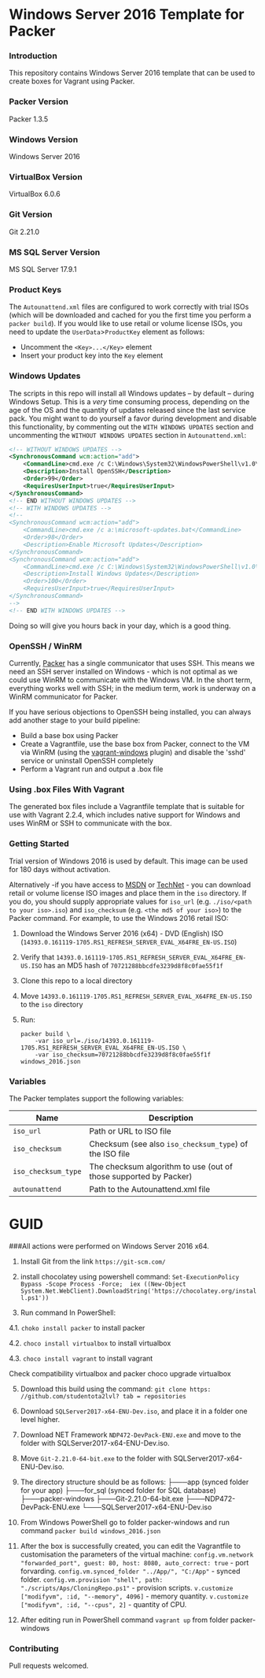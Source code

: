 # Windows Server 2016 Template for Packer

### Introduction

This repository contains Windows Server 2016 template that can be used to create boxes for Vagrant using Packer.

### Packer Version

Packer 1.3.5

### Windows Version

Windows Server 2016

### VirtualBox Version

VirtualBox 6.0.6

### Git Version

Git 2.21.0

### MS SQL Server Version

MS SQL Server 17.9.1

### Product Keys

The `Autounattend.xml` files are configured to work correctly with trial ISOs (which will be downloaded and cached for you the first time you perform a `packer build`). If you would like to use retail or volume license ISOs, you need to update the `UserData`>`ProductKey` element as follows:

* Uncomment the `<Key>...</Key>` element
* Insert your product key into the `Key` element

### Windows Updates

The scripts in this repo will install all Windows updates – by default – during Windows Setup. This is a _very_ time consuming process, depending on the age of the OS and the quantity of updates released since the last service pack. You might want to do yourself a favor during development and disable this functionality, by commenting out the `WITH WINDOWS UPDATES` section and uncommenting the `WITHOUT WINDOWS UPDATES` section in `Autounattend.xml`:

```xml
<!-- WITHOUT WINDOWS UPDATES -->
<SynchronousCommand wcm:action="add">
    <CommandLine>cmd.exe /c C:\Windows\System32\WindowsPowerShell\v1.0\powershell.exe -File a:\openssh.ps1 -AutoStart</CommandLine>
    <Description>Install OpenSSH</Description>
    <Order>99</Order>
    <RequiresUserInput>true</RequiresUserInput>
</SynchronousCommand>
<!-- END WITHOUT WINDOWS UPDATES -->
<!-- WITH WINDOWS UPDATES -->
<!--
<SynchronousCommand wcm:action="add">
    <CommandLine>cmd.exe /c a:\microsoft-updates.bat</CommandLine>
    <Order>98</Order>
    <Description>Enable Microsoft Updates</Description>
</SynchronousCommand>
<SynchronousCommand wcm:action="add">
    <CommandLine>cmd.exe /c C:\Windows\System32\WindowsPowerShell\v1.0\powershell.exe -File a:\win-updates.ps1</CommandLine>
    <Description>Install Windows Updates</Description>
    <Order>100</Order>
    <RequiresUserInput>true</RequiresUserInput>
</SynchronousCommand>
-->
<!-- END WITH WINDOWS UPDATES -->
```

Doing so will give you hours back in your day, which is a good thing.

### OpenSSH / WinRM

Currently, [Packer](http://packer.io) has a single communicator that uses SSH. This means we need an SSH server installed on Windows - which is not optimal as we could use WinRM to communicate with the Windows VM. In the short term, everything works well with SSH; in the medium term, work is underway on a WinRM communicator for Packer.

If you have serious objections to OpenSSH being installed, you can always add another stage to your build pipeline:

* Build a base box using Packer
* Create a Vagrantfile, use the base box from Packer, connect to the VM via WinRM (using the [vagrant-windows](https://github.com/WinRb/vagrant-windows) plugin) and disable the 'sshd' service or uninstall OpenSSH completely
* Perform a Vagrant run and output a .box file

### Using .box Files With Vagrant

The generated box files include a Vagrantfile template that is suitable for
use with Vagrant 2.2.4, which includes native support for Windows and uses
WinRM or SSH to communicate with the box.

### Getting Started

Trial version of Windows 2016 is used by default. This image can be used for 180 days without activation.

Alternatively -if you have access to [MSDN](http://msdn.microsoft.com) or [TechNet](http://technet.microsoft.com/) - you can download retail or volume license ISO images and place them in the `iso` directory. If you do, you should supply appropriate values for `iso_url` (e.g. `./iso/<path to your iso>.iso`) and `iso_checksum` (e.g. `<the md5 of your iso>`) to the Packer command. For example, to use the Windows 2016 retail ISO:

1. Download the Windows Server 2016 (x64) - DVD (English) ISO (`14393.0.161119-1705.RS1_REFRESH_SERVER_EVAL_X64FRE_EN-US.ISO`)
2. Verify that `14393.0.161119-1705.RS1_REFRESH_SERVER_EVAL_X64FRE_EN-US.ISO` has an MD5 hash of `70721288bbcdfe3239d8f8c0fae55f1f`
3. Clone this repo to a local directory
4. Move `14393.0.161119-1705.RS1_REFRESH_SERVER_EVAL_X64FRE_EN-US.ISO` to the `iso` directory
5. Run:
    
    ```
    packer build \
        -var iso_url=./iso/14393.0.161119-1705.RS1_REFRESH_SERVER_EVAL_X64FRE_EN-US.ISO \
        -var iso_checksum=70721288bbcdfe3239d8f8c0fae55f1f windows_2016.json
    ```

### Variables

The Packer templates support the following variables:

| Name                | Description                                                      |
| --------------------|------------------------------------------------------------------|
| `iso_url`           | Path or URL to ISO file                                          |
| `iso_checksum`      | Checksum (see also `iso_checksum_type`) of the ISO file          |
| `iso_checksum_type` | The checksum algorithm to use (out of those supported by Packer) |
| `autounattend`      | Path to the Autounattend.xml file                                |

# GUID

###All actions were performed on Windows Server 2016 x64.

1. Install Git from the link `https://git-scm.com/`

2. install chocolatey using powershell command:
`Set-ExecutionPolicy Bypass -Scope Process -Force; 
iex ((New-Object System.Net.WebClient).DownloadString('https://chocolatey.org/install.ps1'))`

4. Run command In PowerShell: 

4.1. `choko install packer` to install packer

4.2. `choco install virtualbox` to install virtualbox

4.3. `choco install vagrant` to install vagrant

Check compatibility virtualbox and packer choco upgrade virtualbox

5. Download this build using the command:
`git clone https: //github.com/studentota2lvl? tab = repositories`

6. Download `SQLServer2017-x64-ENU-Dev.iso`, and place it in a folder one level higher.
7. Download NET Framework `NDP472-DevPack-ENU.exe` and move to the folder with SQLServer2017-x64-ENU-Dev.iso.
8. Move `Git-2.21.0-64-bit.exe` to the folder with SQLServer2017-x64-ENU-Dev.iso.
9. The directory structure should be as follows: 
		├───app (synced folder for your app)
		├───for_sql (synced folder for SQL database)
		├───packer-windows
		├───Git-2.21.0-64-bit.exe
		├───NDP472-DevPack-ENU.exe
		└───SQLServer2017-x64-ENU-Dev.iso
		
10. From Windows PowerShell go to folder packer-windows and run command `packer build windows_2016.json`
11. After the box is successfully created, you can edit the Vagrantfile to customisation the parameters of the virtual machine:
	`config.vm.network "forwarded_port", guest: 80, host: 8080, auto_correct: true` - port forvarding.
	`config.vm.synced_folder "../App/", "C:/App"` - synced folder.
	`config.vm.provision "shell", path: "./scripts/Aps/CloningRepo.ps1"` - provision scripts.
	`v.customize ["modifyvm", :id, "--memory", 4096]` - memory quantity.
    `v.customize ["modifyvm", :id, "--cpus", 2]` - quantity of CPU.

12. After editing run in PowerShell command `vagrant up` from folder packer-windows

### Contributing

Pull requests welcomed.